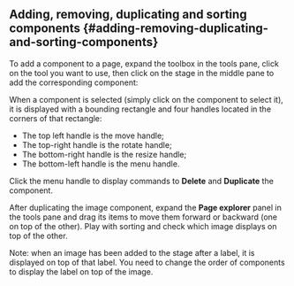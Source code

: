 ## Adding, removing, duplicating and sorting components {#adding-removing-duplicating-and-sorting-components}

To add a component to a page, expand the toolbox in the tools pane, click on the tool you want to use, then click on the stage in the middle pane to add the corresponding component:

When a component is selected (simply click on the component to select it), it is displayed with a bounding rectangle and four handles located in the corners of that rectangle:

*   The top left handle is the move handle;
*   The top-right handle is the rotate handle;
*   The bottom-right handle is the resize handle;
*   The bottom-left handle is the menu handle.

Click the menu handle to display commands to **Delete** and **Duplicate** the component.

After duplicating the image component, expand the **Page explorer** panel in the tools pane and drag its items to move them forward or backward (one on top of the other). Play with sorting and check which image displays on top of the other.

Note: when an image has been added to the stage after a label, it is displayed on top of that label. You need to change the order of components to display the label on top of the image.